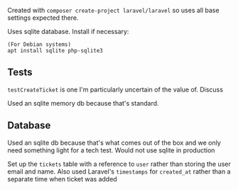 Created with `composer create-project laravel/laravel` so uses all base settings expected there.

Uses sqlite database. Install if necessary:

```
(For Debian systems)
apt install sqlite php-sqlite3
```

## Tests

`testCreateTicket` is one I'm particularly uncertain of the value of. Discuss

Used an sqlite memory db because that's standard.

## Database

Used an sqlite db because that's what comes out of the box and we only need something light for a tech test. Would not use sqlite in production

Set up the `tickets` table with a reference to `user` rather than storing the user email and name. Also used Laravel's `timestamps` for `created_at` rather than a separate time when ticket was added
